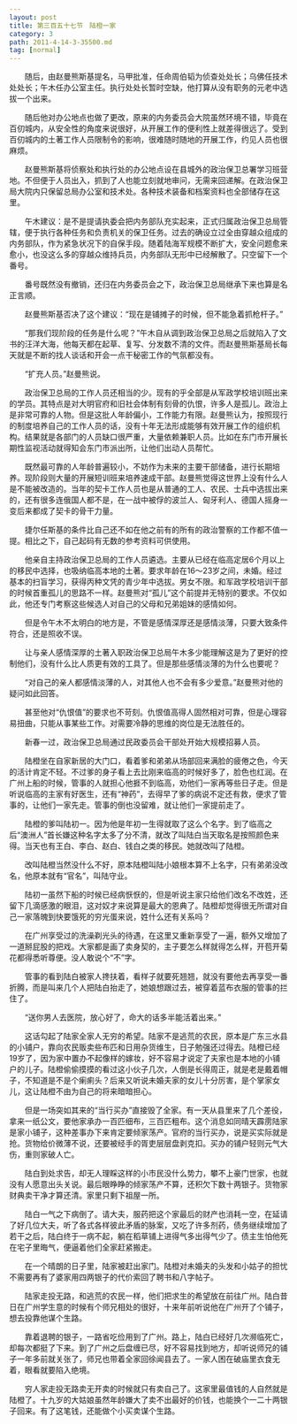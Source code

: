 ```yaml
---
layout: post
title: 第三百五十七节　陆橙一家
category: 3
path: 2011-4-14-3-35500.md
tag: [normal]
---
```


　　随后，由赵曼熊斯基提名，马甲批准，任命周伯韬为侦查处处长；乌佛任技术处处长；午木任办公室主任。执行处处长暂时空缺，他打算从没有职务的元老中选拔一个出来。

　　随后他对办公地点也做了更改，原来的内务委员会大院虽然环境不错，毕竟在百仞城内，从安全性的角度来说很好，从开展工作的便利性上就差得很远了。受到百仞城内的土著工作人员限制令的影响，很难随时随地的开展工作，约见人员也很麻烦。

　　赵曼熊斯基将侦察处和执行处的办公地点设在县城外的政治保卫总署学习班营地。不但便于人员出入，抓到了人也能立刻就地审问，无需来回递解。在政治保卫局大院内只保留总局办公室和技术处。各种技术装备和档案资料也全部储存在这里。

　　午木建议：是不是提请执委会把内务部队充实起来，正式归属政治保卫总局管辖，便于执行各种任务和负责机关的保卫任务。过去的确设立过全由穿越众组成的内务部队，作为紧急状况下的自保手段。随着陆海军规模不断扩大，安全问题愈来愈小，也没这么多的穿越众维持兵员，内务部队无形中已经解散了。只空留下一个番号。

　　番号既然没有撤销，还归在内务委员会之下，政治保卫总局继承下来也算是名正言顺。

　　赵曼熊斯基否决了这个建议：“现在是铺摊子的时候，但不能急着抓枪杆子。”

　　“那我们现阶段的任务是什么呢？”午木自从调到政治保卫总局之后就陷入了文书的汪洋大海，他每天都在起草、复写、分发数不清的文件。而赵曼熊斯基局长每天就是不断的找人谈话和开会一点干秘密工作的气氛都没有。

　　“扩充人员。”赵曼熊说。

　　政治保卫总局的工作人员还相当的少。现有的乎全部是从军政学校培训班出来的学员。其特点是对大明官府和旧社会体制有刻骨的仇恨，许多人是孤儿。政治上是非常可靠的人物。但是这批人年龄偏小，工作能力有限。赵曼熊认为，按照现行的制度培养自己的工作人员的话，没有十年无法形成能够有效开展工作的组织机构。结果就是各部门的人员缺口很严重，大量依赖兼职人员。比如在东门市开展长期性监视活动就得知会东门市派出所，让他们出动人员帮忙。

　　既然最可靠的人年龄普遍较小，不妨作为未来的主要干部储备，进行长期培养。现阶段则大量的开展短训班来培养速成干部。赵曼熊觉得这世界上没有什么人是不能被改造的。当年的契卡工作人员也是从普通的工人、农民、士兵中选拔出来的，还有很多连俄国人都不是，在一战中被俘的波兰人、匈牙利人、德国人摇身一变后来都成了契卡的骨干力量。

　　捷尔任斯基的条件比自己还不如在他之前有的所有的政治警察的工作都不值一提。相比之下，自己起码有无数的参考资料可供使用。

　　他亲自主持政治保卫总局的工作人员遴选。主要从已经在临高定居6个月以上的移民中选择，也吸纳临高本地的土著。要求年龄在16～23岁之间，未婚。经过基本的扫盲学习，获得丙种文凭的青少年中选拔。男女不限。和军政学校培训干部的时候首重孤儿的思路不一样。赵曼熊对“孤儿”这个前提并无特别的要求。不仅如此，他还专门考察这些候选人对自己的父母和兄弟姐妹的感情如何。

　　但是令午木不太明白的地方是，不管是感情深厚还是感情淡薄，只要大致条件符合，还是照收不误。

　　让与亲人感情深厚的土著入职政治保卫总局午木多少能理解这是为了更好的控制他们，没有什么比人质更有效的工具了。但是那些感情淡薄的为什么也要呢？

　　“对自己的亲人都感情淡薄的人，对其他人也不会有多少爱意。”赵曼熊对他的疑问如此回答。

　　甚至他对“仇恨值”的要求也不苛刻。仇恨值高得人固然相对可靠，但是心理容易扭曲，只能从事某些工作。对需要冷静的思维的岗位是无法胜任的。

　　新春一过，政治保卫总局通过民政委员会干部处开始大规模招募人员。

　　陆橙坐在自家新居的大门口，看着爹和弟弟从场部回来满脸的疲倦之色，今天的活计肯定不轻。不过爹的身子看上去比刚来临高的时候好多了，脸色也红润。在广州上船的时候，管事的人就担心他捱不到临高，劝他们一家再等些日子走。但是听说临高的主家有好医生，还有“神药”，去得早了爹的病说不定还有救，便求了管事的，让他们一家先走。管事的倒也没留难，就让他们一家提前走了。

　　陆橙的爹叫陆初一。因为他是年初一生得就取了这么个名字。到了临高之后“澳洲人”首长嫌这种名字太多了分不清，就改了叫陆白当天取名是按照颜色来得。当天也有王白、李白、赵白、钱白之类的移民。她就改叫了陆橙。

　　改叫陆橙当然没什么不好，原本陆橙叫陆小娘根本算不上名字，只有弟弟没改名，他原本就有“官名”，叫陆守业。

　　陆初一虽然下船的时候已经病恹恹的，但是听说主家只给他们改名不改姓，还留下几滴感激的眼泪，这对奴才来说算是最大的恩典了。陆橙却觉得很无所谓对自己一家落魄到快要饿死的穷光蛋来说，姓什么还有关系吗？

　　在广州享受过的洗澡剃光头的待遇，在这里又重新享受了一遍，额外又增加了一道掰屁股的把戏。大家都是画了卖身契的，主子要怎么样就得怎么样，开苞开菊花都得悉听尊便。没人敢说个“不”字。

　　管事的看到陆白被家人搀扶着，看样子就要死翘翘，就没有要他去再享受一番折腾，而是叫来几个人把陆白抬走了，她娘想跟过去，被穿着蓝布衣服的管事的拦住了。

　　“送你男人去医院，放心好了，命大的话多半能活着出来。”

　　这话勾起了陆家全家人无穷的希望。陆家不是逃荒的农民，原本是广东三水县的小铺户，靠向农民贩卖些布匹和日用杂货维生，日子勉强还过得去。陆橙已经19岁了，因为家中置办不起像样的嫁妆，好不容易才说定了夫家也是本地的小铺户的儿子。陆橙偷偷摸摸的看过这小伙子几次，人倒是长得周正，就是老是戴着帽子，不知道是不是个瘌痢头？后来又听说未婚夫家的女儿十分厉害，是个掌家女儿，这让陆橙不由为自己的将来暗暗担心。

　　但是一场突如其来的“当行买办”直接毁了全家。有一天从县里来了几个差役，拿来一纸公文，要他家承办一百匹细布，三百匹粗布。这个消息如同晴天霹雳陆家是家小铺子，这种差事办下来肯定要倾家荡产。官府的当行买办，说是买实际就是抢。货物给价微薄不说，还要被经手的胥吏层层盘剥克扣。买办的铺户轻则元气大伤，重则家破人亡。

　　陆白到处求告，却无人理睬这样的小市民没什么势力，攀不上豪门世家，也就没有人愿意出头关说。最后眼睁睁的倾家荡产不算，还积欠下数十两银子。货物家财典卖干净才算还清。家里只剩下祖屋一所。

　　陆白一气之下病倒了。请大夫，服药把这个家最后的财产也消耗一空，在延请了好几位大夫，听了各式各样彼此矛盾的脉案，又吃了许多剂药，债务继续增加了若干之后，陆白终于一病不起，躺在稻草铺上进得气多出得气少了。债主生怕他死在宅子里晦气，便逼着他们全家赶紧搬走。

　　在一个晴朗的日子里，陆家被赶出家门。陆橙对未婚夫的头发和小姑子的担忧不需要再有了婆家用四两银子的代价索回了聘书和八字帖子。

　　陆家走投无路，和逃荒的农民一样，他们把求生的希望放在前往广州。陆白昔日在广州学生意的时候有个师兄相处的很好，十来年前听说他在广州开了个铺子，想去投靠他谋个生路。

　　靠着退聘的银子，一路省吃俭用到了广州。路上，陆白已经好几次濒临死亡，却每次都挺了下来。到了广州之后盘缠已尽，好不容易找到地方，却听说师兄的铺子一年多前就关张了，师兄也带着全家回徐闻县去了。一家人困在破庙里衣食无着，眼看就要陷入绝境。

　　穷人家走投无路卖无开卖的时候就只有卖自己了。这家里最值钱的人自然就是陆橙了。十九岁的大姑娘虽然年龄嫌大了卖不出最好的价钱，也能换个一二十两银子回来。有了这笔钱，还能做个小买卖谋个生路。